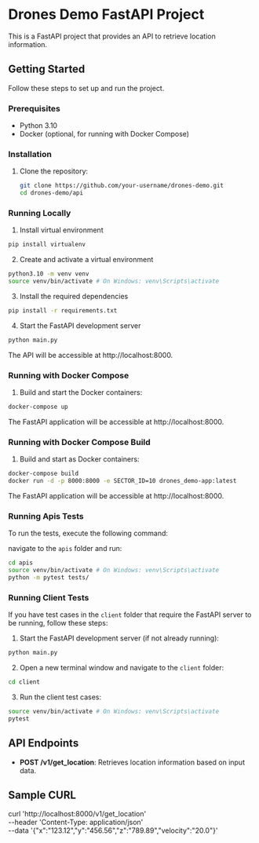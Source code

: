 # Drones Demo FastAPI Project

This is a FastAPI project that provides an API to retrieve location information.

## Getting Started

Follow these steps to set up and run the project.

### Prerequisites

- Python 3.10
- Docker (optional, for running with Docker Compose)

### Installation

1. Clone the repository:

   ```bash
   git clone https://github.com/your-username/drones-demo.git
   cd drones-demo/api
   ```

### Running Locally

1. Install virtual environment

```sh
pip install virtualenv
```

2. Create and activate a virtual environment

```sh
python3.10 -m venv venv
source venv/bin/activate # On Windows: venv\Scripts\activate
```

3. Install the required dependencies

```sh
pip install -r requirements.txt
```

4. Start the FastAPI development server

```sh
python main.py
```

The API will be accessible at http://localhost:8000.

### Running with Docker Compose

1. Build and start the Docker containers:

```sh
docker-compose up
```

The FastAPI application will be accessible at http://localhost:8000.

### Running with Docker Compose Build

1. Build and start as Docker containers:

```sh
docker-compose build
docker run -d -p 8000:8000 -e SECTOR_ID=10 drones_demo-app:latest

```

The FastAPI application will be accessible at http://localhost:8000.


### Running Apis Tests

To run the tests, execute the following command:

navigate to the `apis` folder and run:

```sh
cd apis
source venv/bin/activate # On Windows: venv\Scripts\activate
python -m pytest tests/
```

### Running Client Tests

If you have test cases in the `client` folder that require the FastAPI server to be running, follow these steps:

1. Start the FastAPI development server (if not already running):

```sh
python main.py
```

2. Open a new terminal window and navigate to the `client` folder:

```sh
cd client
```

3. Run the client test cases:

```sh
source venv/bin/activate # On Windows: venv\Scripts\activate
pytest
```

## API Endpoints

- **POST /v1/get_location**: Retrieves location information based on input data.

## Sample CURL

curl 'http://localhost:8000/v1/get_location' \
   --header 'Content-Type: application/json' \
   --data '{"x":"123.12","y":"456.56","z":"789.89","velocity":"20.0"}'

